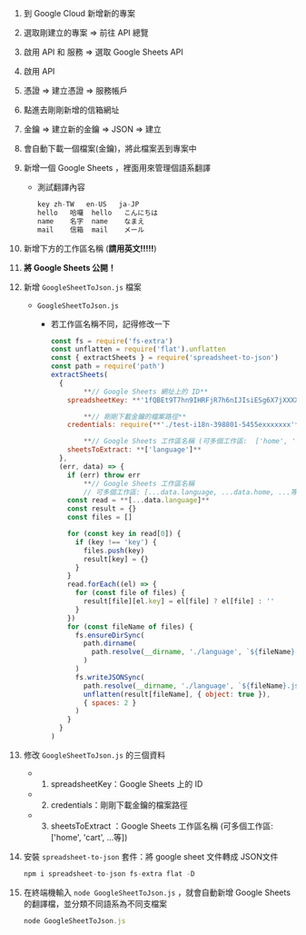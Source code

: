 1. 到 Google Cloud 新增新的專案
        
2. 選取剛建立的專案   ⇒   前往 API 總覽
        
3. 啟用 API 和 服務   ⇒   選取 Google Sheets API
        
4. 啟用 API 
        
5. 憑證  ⇒   建立憑證   ⇒   服務帳戶
        
6. 點進去剛剛新增的信箱網址
        
7. 金鑰   ⇒   建立新的金鑰    ⇒    JSON   ⇒    建立
        
8. 會自動下載一個檔案(金鑰)，將此檔案丟到專案中
        
9. 新增一個 Google Sheets ，裡面用來管理個語系翻譯 
        
    - 測試翻譯內容
        
        ```jsx
        key	zh-TW	en-US	ja-JP
        hello	哈囉	hello	こんにちは
        name	名字	name	なまえ
        mail	信箱	mail	メール
        ```
        
10. 新增下方的工作區名稱 (**請用英文!!!!!**)
        
11. **將 Google Sheets 公開！**
        
12. 新增 `GoogleSheetToJson.js` 檔案
    - `GoogleSheetToJson.js`
        - 若工作區名稱不同，記得修改一下
            
            ```jsx
            const fs = require('fs-extra')
            const unflatten = require('flat').unflatten
            const { extractSheets } = require('spreadsheet-to-json')
            const path = require('path')
            extractSheets(
              {
            		**// Google Sheets 網址上的 ID**
                spreadsheetKey: **'1fQBEt9T7hn9IHRFjR7h6nIJIsiESg6X7jXXXXXXXXXX'**,
            
            		**// 剛剛下載金鑰的檔案路徑**
                credentials: require(**'./test-i18n-398801-5455exxxxxxx'**),
            
            		**// Google Sheets 工作區名稱 (可多個工作區:  ['home', 'cart', ...等])**
                sheetsToExtract: **['language']** 
              },
              (err, data) => {
                if (err) throw err
            		**// Google Sheets 工作區名稱 
            		// 可多個工作區: [...data.language, ...data.home, ...等])**
                const read = **[...data.language]**
                const result = {}
                const files = []
            
                for (const key in read[0]) {
                  if (key !== 'key') {
                    files.push(key)
                    result[key] = {}
                  }
                }
                read.forEach((el) => {
                  for (const file of files) {
                    result[file][el.key] = el[file] ? el[file] : ''
                  }
                })
                for (const fileName of files) {
                  fs.ensureDirSync(
                    path.dirname(
                      path.resolve(__dirname, './language', `${fileName}.json`)
                    )
                  )
                  fs.writeJSONSync(
                    path.resolve(__dirname, './language', `${fileName}.json`),
                    unflatten(result[fileName], { object: true }),
                    { spaces: 2 }
                  )
                }
              }
            )
            ```
            
13. 修改 `GoogleSheetToJson.js` 的三個資料
    - 1. spreadsheetKey：Google Sheets 上的 ID
        
    - 2. credentials：剛剛下載金鑰的檔案路徑
        
    - 3. sheetsToExtract ：Google Sheets 工作區名稱 (可多個工作區: ['home', 'cart', ...等])
        
14. 安裝 `spreadsheet-to-json` 套件：將 google sheet 文件轉成 JSON文件
    
    ```jsx
    npm i spreadsheet-to-json fs-extra flat -D
    ```
    
15. 在終端機輸入 `node GoogleSheetToJson.js`  ，就會自動新增 Google Sheets 的翻譯檔，並分類不同語系為不同支檔案
    
    ```jsx
    node GoogleSheetToJson.js
    ```
    
